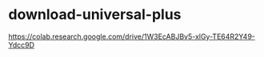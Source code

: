 # download-universal-plus
https://colab.research.google.com/drive/1W3EcABJBv5-xlGy-TE64R2Y49-Ydcc9D
